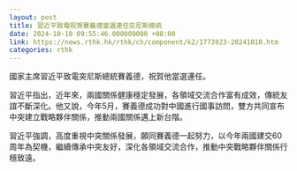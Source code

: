 ```yaml
---
layout: post
title: 習近平致電祝賀賽義德當選連任突尼斯總統
date: 2024-10-10 09:55:46.000000000 +08:00
link: https://news.rthk.hk/rthk/ch/component/k2/1773923-20241010.htm
categories: rthk
---
```


國家主席習近平致電突尼斯總統賽義德，祝賀他當選連任。

習近平指出，近年來，兩國關係健康穩定發展，各領域交流合作富有成效，傳統友誼不斷深化。他又說，今年5月，賽義德成功對中國進行國事訪問，雙方共同宣布中突建立戰略夥伴關係，推動兩國關係邁上新台階。

習近平強調，高度重視中突關係發展，願同賽義德一起努力，以今年兩國建交60周年為契機，繼續傳承中突友好，深化各領域交流合作，推動中突戰略夥伴關係行穩致遠。
